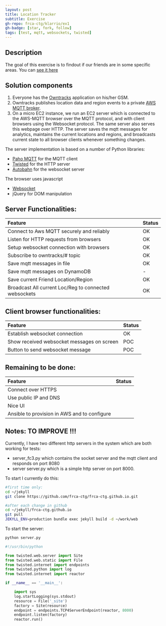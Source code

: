 ```yaml
---
layout: post
title: Location Tracker
subtitle: Exercise 
gh-repo: frca-ctg/klarrio/ex1
gh-badge: [star, fork, follow]
tags: [test, mqtt, websockets, twisted]
---
```


## Description
The goal of this exercise is to findout if our friends are in some specific areas. You can [see it here](/client.html)

## Solution components

1. Everyone has the [Owntracks](http://owntracks.org/booklet/) application on his/her GSM.
1. Owntracks publishes location data and region events to a private [AWS MQTT broker](https://docs.aws.amazon.com/iot/latest/developerguide/iot-message-broker.html).
1. On a micro EC2 instance, we run an EC2 server which is connected to the AWS-MQTT browser over the MQTT protocol, and with client browsers using the Websocket protocol. 
   The same server also serves this webpage over HTTP. The server saves the mqtt messages for analytics, maintains the current locations and regions,
   and broadcasts current state to all browser clients whenever something changes.

The server implementation is based on a number of Python libraries:
- [Paho MQTT](https://github.com/eclipse/paho.mqtt.python) for the MQTT client
- [Twisted](https://twistedmatrix.com/trac/) for the HTTP server
- [Autobahn](http://autobahn.readthedocs.io/en/latest/) for the websocket server

The browser uses javascript
- [Websocket](https://developer.mozilla.org/en-US/docs/Web/API/WebSockets_API/Writing_WebSocket_client_applications)
- jQuery for DOM manipulation


## Server Functionalities:

| Feature | Status | 
| :---------------------------------------------------- |:--- |
| Connect to Aws MQTT securely and reliably | OK |
| Listen for HTTP requests from browsers | OK |
| Setup websocket connection with browsers | OK |
| Subscribe to owntracks/# topic | OK |
| Save mqtt messages in file | OK |
| Save mqtt messages on DynamoDB | - |
| Save current Friend Location/Region | OK |
| Broadcast All current Loc/Reg to connected websockets | OK |

## Client browser functionalities:

| Feature | Status | 
| :---------------------------------------------------- |:--- |
| Establish websocket connection | OK |
| Show received websocket messages on screen | POC |
| Button to send websocket message | POC | 

## Remaining to be done:

| Feature | Status | 
| :---------------------------------------------------- |:--- |
| Connect over HTTPS ||
| Use public IP and DNS ||
| Nice UI ||
| Ansible to provision in AWS and to configure||



## Notes: TO IMPROVE !!!

Currently, I have two different http servers in the system which are both working for tests:
- server_fc3.py which contains the socket server and the mqtt client and responds on port 8080
- server server.py which is a simple http server on port 8000.

To start I currently do this:
```bash
#first time only:
cd ~/jekyll
git clone https://github.com/frca-ctg/frca-ctg.github.io.git

#after each change in github
cd ~/jekyll/frca-ctg.github.io
git pull
JEKYLL_ENV=production bundle exec jekyll build -d ~/work/web
```

To start the server:

```bash
python server.py
```

```python
#!/usr/bin/python

from twisted.web.server import Site
from twisted.web.static import File
from twisted.internet import endpoints
from twisted.python import log
from twisted.internet import reactor

if __name__ == '__main__':

    import sys
    log.startLogging(sys.stdout)
    resource = File('_site')
    factory = Site(resource)
    endpoint = endpoints.TCP4ServerEndpoint(reactor, 8000)
    endpoint.listen(factory)
    reactor.run()
```


